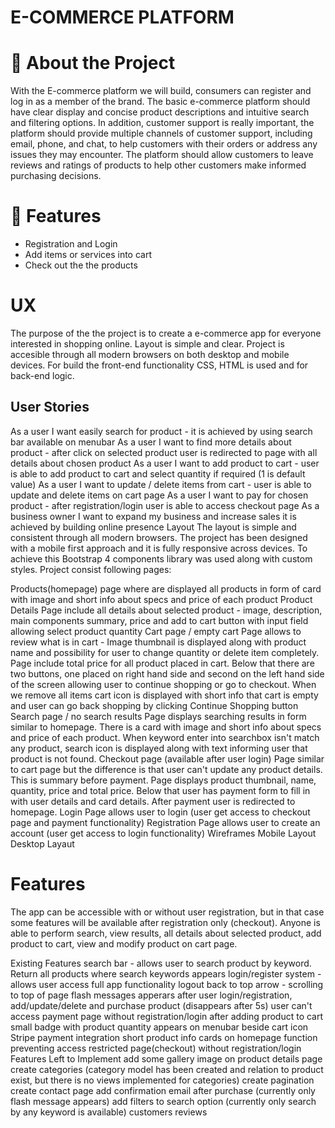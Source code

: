 <h1> E-COMMERCE PLATFORM </h1>

# 🚀 About the Project

With the E-commerce platform we will build, consumers can register and log in as a member of the brand. The basic e-commerce platform should have clear display and concise product descriptions and intuitive search and filtering options. In addition, customer support is really important, the platform should provide multiple channels of customer support, including email, phone, and chat, to help customers with their orders or address any issues they may encounter. The platform should allow customers to leave reviews and ratings of products to help other customers make informed purchasing decisions.


# 🧐 Features

- Registration and Login
- Add items or services into cart
- Check out the the products

# UX
The purpose of the the project is to create a e-commerce app for everyone interested in shopping online. Layout is simple and clear. Project is accesible through all modern browsers on both desktop and mobile devices. For build the front-end functionality CSS, HTML is used and for back-end logic.

## User Stories
As a user I want easily search for product - it is achieved by using search bar available on menubar
As a user I want to find more details about product - after click on selected product user is redirected to page with all details about chosen product
As a user I want to add product to cart - user is able to add product to cart and select quantity if required (1 is default value)
As a user I want to update / delete items from cart - user is able to update and delete items on cart page
As a user I want to pay for chosen product - after registration/login user is able to access checkout page
As a business owner I want to expand my business and increase sales
it is achieved by building online presence
Layout
The layout is simple and consistent through all modern browsers. The project has been designed with a mobile first approach and it is fully responsive across devices. To achieve this Bootstrap 4 components library was used along with custom styles. Project consist following pages:

Products(homepage)
page where are displayed all products in form of card with image and short info about specs and price of each product
Product Details
Page include all details about selected product - image, description, main components summary, price and add to cart button with input field allowing select product quantity
Cart page / empty cart
Page allows to review what is in cart - Image thumbnail is displayed along with product name and possibility for user to change quantity or delete item completely. Page include total price for all product placed in cart. Below that there are two buttons, one placed on right hand side and second on the left hand side of the screen allowing user to continue shopping or go to checkout. When we remove all items cart icon is displayed with short info that cart is empty and user can go back shopping by clicking Continue Shopping button
Search page / no search results
Page displays searching results in form similar to homepage. There is a card with image and short info about specs and price of each product. When keyword enter into searchbox isn't match any product, search icon is displayed along with text informing user that product is not found.
Checkout page (available after user login)
Page similar to cart page but the difference is that user can't update any product details. This is summary before payment. Page displays product thumbnail, name, quantity, price and total price. Below that user has payment form to fill in with user details and card details. After payment user is redirected to homepage.
Login
Page allows user to login (user get access to checkout page and payment functionality)
Registration
Page allows user to create an account (user get access to login functionality)
Wireframes
Mobile Layout
Desktop Layaut


# Features
The app can be accessible with or without user registration, but in that case some features will be available after registration only (checkout). Anyone is able to perform search, view results, all details about selected product, add product to cart, view and modify product on cart page.

Existing Features
search bar - allows user to search product by keyword. Return all products where search keywords appears
login/register system - allows user access full app functionality
logout
back to top arrow - scrolling to top of page
flash messages apperars after user login/registration, add/update/delete and purchase product (disappears after 5s)
user can't access payment page without registration/login
after adding product to cart small badge with product quantity appears on menubar beside cart icon
Stripe payment integration
short product info cards on homepage
function preventing access restricted page(checkout) without registration/login
Features Left to Implement
add some gallery image on product details page
create categories (category model has been created and relation to product exist, but there is no views implemented for categories)
create pagination
create contact page
add confirmation email after purchase (currently only flash message appears)
add filters to search option (currently only search by any keyword is available)
customers reviews
